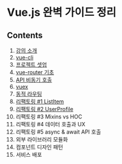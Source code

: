 Vue.js 완벽 가이드 정리
====================

Contents
--------------

1. [강의 소개](./ch01.md)
2. [vue-cli](./ch02.md)
3. [프로젝트 셋업](./ch03.md)
4. [vue-router 기초](./ch04.md)
5. [API 비동기 호출](./ch05.md)
6. [vuex](./ch06.md)
7. [동적 라우팅](./ch07.md)
8. [리팩토링 #1 ListItem](./ch08.md)
9. [리팩토링 #2 UserProfile](./ch09.md)
10. 리팩토링 #3 Mixins vs HOC
11. 리팩토링 #4 데이터 호출과 UX
12. 리팩토링 #5 async & await API 호출
13. 외부 라이브러리 모듈화
14. 컴포넌트 디자인 패턴
15. 서비스 배포